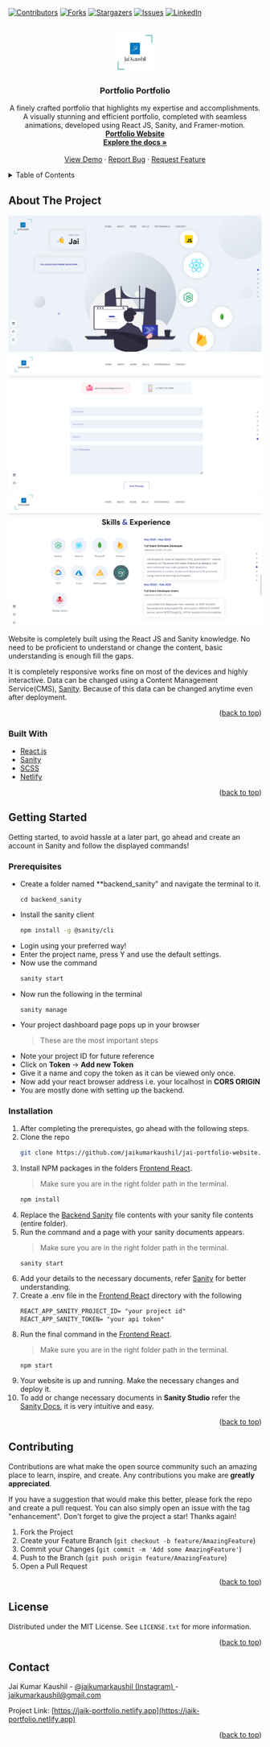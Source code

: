 <div id="top"></div>
<!--
*** Thanks for checking out the Best-README-Template. If you have a suggestion
*** that would make this better, please fork the repo and create a pull request
*** or simply open an issue with the tag "enhancement".
*** Don't forget to give the project a star!
*** Thanks again! Now go create something AMAZING! :D
-->

<!-- PROJECT SHIELDS -->
<!--
*** I'm using markdown "reference style" links for readability.
*** Reference links are enclosed in brackets [ ] instead of parentheses ( ).
*** See the bottom of this document for the declaration of the reference variables
*** for contributors-url, forks-url, etc. This is an optional, concise syntax you may use.
*** https://www.markdownguide.org/basic-syntax/#reference-style-links
-->

[![Contributors][contributors-shield]][contributors-url]
[![Forks][forks-shield]][forks-url]
[![Stargazers][stars-shield]][stars-url]
[![Issues][issues-shield]][issues-url]
[![LinkedIn][linkedin-shield]][linkedin-url]

<!-- PROJECT LOGO -->
<br />
<div align="center">
  <a href="https://github.com/jaikumarkaushil/personal-portfolio">
    <img src="frontend_react/src/assets/logo.png" alt="Logo" width="80" height="80">
  </a>

<h3 align="center">Portfolio Portfolio</h3>

  <p align="center">
    A finely crafted portfolio that highlights my expertise and accomplishments. A visually stunning and efficient portfolio, completed with seamless animations, developed using React JS, Sanity, and Framer-motion.
    <br />
    <a href="https://jaik-portfolio.netlify.app" target="_blank" rel="noreferrer"><strong>Portfolio Website</strong></a>
    <br />
    <a href="https://github.com/jaikumarkaushil/jai-portfolio-website"><strong>Explore the docs »</strong></a>
    <br />
    <br />
    <a href="https://jaik-portfolio.netlify.app" target="_blank" rel="noreferrer">View Demo</a>
    ·
    <a href="https://github.com/jaikumarkaushil/jai-portfolio-website/issues">Report Bug</a>
    ·
    <a href="https://github.com/jaikumarkaushil/jai-portfolio-website/issues">Request Feature</a>
  </p>
</div>

<!-- TABLE OF CONTENTS -->
<details>
  <summary>Table of Contents</summary>
  <ol>
    <li>
      <a href="#about-the-project">About The Project</a>
      <ul>
        <li><a href="#built-with">Built With</a></li>
      </ul>
    </li>
    <li>
      <a href="#getting-started">Getting Started</a>
      <ul>
        <li><a href="#prerequisites">Prerequisites</a></li>
        <li><a href="#installation">Installation</a></li>
      </ul>
    </li>
    <li><a href="#usage">Usage</a></li>
    <li><a href="#roadmap">Roadmap</a></li>
    <li><a href="#contributing">Contributing</a></li>
    <li><a href="#license">License</a></li>
    <li><a href="#contact">Contact</a></li>
    <li><a href="#acknowledgments">Acknowledgments</a></li>
  </ol>
</details>

<!-- ABOUT THE PROJECT -->

## About The Project

[![Home Page][product-screenshot-1]](https://jaik-portfolio.netlify.app)
[![Skills Page][product-screenshot-2]](https://jaik-portfolio.netlify.app/#skills)
[![Contact Page][product-screenshot-3]](https://jaik-portfolio.netlify.app/#contact)

Website is completely built using the React JS and Sanity knowledge. No need to be proficient to understand or change the content, basic understanding is enough fill the gaps.

It is completely responsive works fine on most of the devices and highly interactive. Data can be changed using a Content Management Service(CMS), [Sanity](https://www.sanity.io/). Because of this data can be changed anytime even after deployment.

<p align="right">(<a href="#top">back to top</a>)</p>

### Built With

- [React.js](https://reactjs.org/)
- [Sanity](https://www.sanity.io/)
- [SCSS](https://sass-lang.com/)
- [Netlify](https://www.netlify.com/)

<p align="right">(<a href="#top">back to top</a>)</p>

<!-- GETTING STARTED -->

## Getting Started

Getting started, to avoid hassle at a later part, go ahead and create an account in Sanity and follow the displayed commands!

### Prerequisites

- Create a folder named \*\*backend_sanity" and navigate the terminal to it.
  ```
  cd backend_sanity
  ```
- Install the sanity client
  ```sh
  npm install -g @sanity/cli
  ```
- Login using your preferred way!
- Enter the project name, press Y and use the default settings.
- Now use the command
  ```sh
  sanity start
  ```
- Now run the following in the terminal
  ```
  sanity manage
  ```
- Your project dashboard page pops up in your browser
  > These are the most important steps
- Note your project ID for future reference
- Click on **Token** -> **Add new Token**
- Give it a name and copy the token as it can be viewed only once.
- Now add your react browser address i.e. your localhost in **CORS ORIGIN**
- You are mostly done with setting up the backend.

### Installation

1. After completing the prerequistes, go ahead with the following steps.
2. Clone the repo
   ```sh
   git clone https://github.com/jaikumarkaushil/jai-portfolio-website.git
   ```
3. Install NPM packages in the folders [Frontend React](/frontend_react).
   > Make sure you are in the right folder path in the terminal.
   ```sh
   npm install
   ```
4. Replace the [Backend Sanity](/portfolio_backend) file contents with your sanity file contents (entire folder).
5. Run the command and a page with your sanity documents appears.
   > Make sure you are in the right folder path in the terminal.
   ```
   sanity start
   ```
6. Add your details to the necessary documents, refer [Sanity](https://www.sanity.io/docs) for better understanding.
7. Create a .env file in the [Frontend React](/frontend_react) directory with the following
   ```
   REACT_APP_SANITY_PROJECT_ID= "your project id"
   REACT_APP_SANITY_TOKEN= "your api token"
   ```
8. Run the final command in the [Frontend React](/frontend_react).
   > Make sure you are in the right folder path in the terminal.
   ```
   npm start
   ```
9. Your website is up and running. Make the necessary changes and deploy it.
10. To add or change necessary documents in **Sanity Studio** refer the [Sanity Docs](https://sanity.io/docs), it is very intuitive and easy.

<p align="right">(<a href="#top">back to top</a>)</p>

<!-- CONTRIBUTING -->

## Contributing

Contributions are what make the open source community such an amazing place to learn, inspire, and create. Any contributions you make are **greatly appreciated**.

If you have a suggestion that would make this better, please fork the repo and create a pull request. You can also simply open an issue with the tag "enhancement".
Don't forget to give the project a star! Thanks again!

1. Fork the Project
2. Create your Feature Branch (`git checkout -b feature/AmazingFeature`)
3. Commit your Changes (`git commit -m 'Add some AmazingFeature'`)
4. Push to the Branch (`git push origin feature/AmazingFeature`)
5. Open a Pull Request

<p align="right">(<a href="#top">back to top</a>)</p>

<!-- LICENSE -->

## License

Distributed under the MIT License. See `LICENSE.txt` for more information.

<p align="right">(<a href="#top">back to top</a>)</p>

<!-- CONTACT -->

## Contact

Jai Kumar Kaushil - [@jaikumarkaushil (Instagram) ](https://instagram.com/jaikumarkaushill) - jaikumarkaushil@gmail.com

Project Link: [https://jaik-portfolio.netlify.app](https://jaik-portfolio.netlify.app)

<p align="right">(<a href="#top">back to top</a>)</p>

<!-- MARKDOWN LINKS & IMAGES -->
<!-- https://www.markdownguide.org/basic-syntax/#reference-style-links -->

[contributors-shield]: https://img.shields.io/github/contributors/jaikumarkaushil/jai-portfolio-website.svg?style=for-the-badge
[contributors-url]: https://github.com/jaikumarkaushil/jai-portfolio-website/graphs/contributors
[forks-shield]: https://img.shields.io/github/forks/jaikumarkaushil/jai-portfolio-website.svg?style=for-the-badge
[forks-url]: https://github.com/jaikumarkaushil/jai-portfolio-website/network/members
[stars-shield]: https://img.shields.io/github/stars/jaikumarkaushil/jai-portfolio-website.svg?style=for-the-badge
[stars-url]: https://github.com/jaikumarkaushil/jai-portfolio-website/stargazers
[issues-shield]: https://img.shields.io/github/issues/jaikumarkaushil/jai-portfolio-website.svg?style=for-the-badge
[issues-url]: https://github.com/jaikumarkaushil/jai-portfolio-website/issues
[license-shield]: https://img.shields.io/github/license/jaikumarkaushil/jai-portfolio-website.svg?style=for-the-badge
[license-url]: https://github.com/jaikumarkaushil/jai-portfolio-website/blob/master/LICENSE.txt
[linkedin-shield]: https://img.shields.io/badge/-LinkedIn-black.svg?style=for-the-badge&logo=linkedin&colorB=555
[linkedin-url]: https://linkedin.com/in/jai-kumar-kaushil
[product-screenshot-1]: images/home-page.png
[product-screenshot-2]: images/contact-page.png
[product-screenshot-3]: images/skills-page.png
